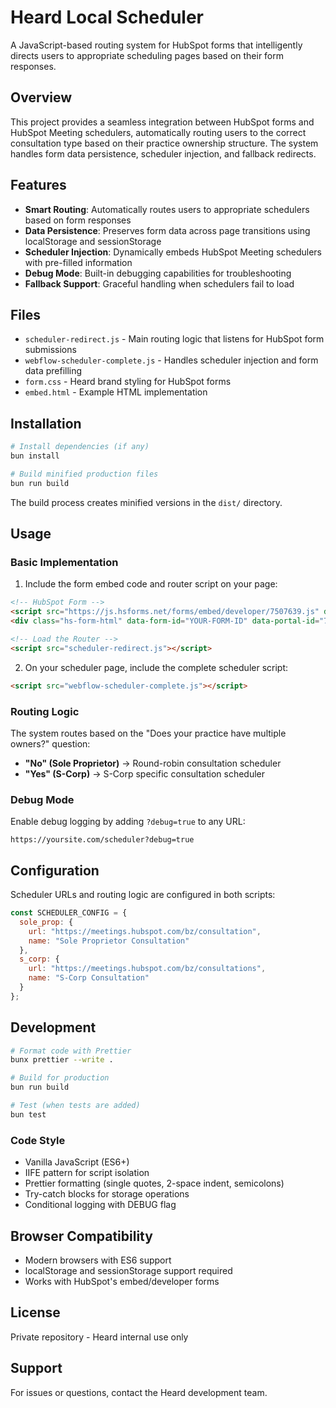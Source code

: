 # Heard Local Scheduler

A JavaScript-based routing system for HubSpot forms that intelligently directs users to appropriate scheduling pages based on their form responses.

## Overview

This project provides a seamless integration between HubSpot forms and HubSpot Meeting schedulers, automatically routing users to the correct consultation type based on their practice ownership structure. The system handles form data persistence, scheduler injection, and fallback redirects.

## Features

- **Smart Routing**: Automatically routes users to appropriate schedulers based on form responses
- **Data Persistence**: Preserves form data across page transitions using localStorage and sessionStorage
- **Scheduler Injection**: Dynamically embeds HubSpot Meeting schedulers with pre-filled information
- **Debug Mode**: Built-in debugging capabilities for troubleshooting
- **Fallback Support**: Graceful handling when schedulers fail to load

## Files

- `scheduler-redirect.js` - Main routing logic that listens for HubSpot form submissions
- `webflow-scheduler-complete.js` - Handles scheduler injection and form data prefilling
- `form.css` - Heard brand styling for HubSpot forms
- `embed.html` - Example HTML implementation

## Installation

```bash
# Install dependencies (if any)
bun install

# Build minified production files
bun run build
```

The build process creates minified versions in the `dist/` directory.

## Usage

### Basic Implementation

1. Include the form embed code and router script on your page:

```html
<!-- HubSpot Form -->
<script src="https://js.hsforms.net/forms/embed/developer/7507639.js" defer></script>
<div class="hs-form-html" data-form-id="YOUR-FORM-ID" data-portal-id="7507639"></div>

<!-- Load the Router -->
<script src="scheduler-redirect.js"></script>
```

2. On your scheduler page, include the complete scheduler script:

```html
<script src="webflow-scheduler-complete.js"></script>
```

### Routing Logic

The system routes based on the "Does your practice have multiple owners?" question:
- **"No" (Sole Proprietor)** → Round-robin consultation scheduler
- **"Yes" (S-Corp)** → S-Corp specific consultation scheduler

### Debug Mode

Enable debug logging by adding `?debug=true` to any URL:
```
https://yoursite.com/scheduler?debug=true
```

## Configuration

Scheduler URLs and routing logic are configured in both scripts:

```javascript
const SCHEDULER_CONFIG = {
  sole_prop: {
    url: "https://meetings.hubspot.com/bz/consultation",
    name: "Sole Proprietor Consultation"
  },
  s_corp: {
    url: "https://meetings.hubspot.com/bz/consultations", 
    name: "S-Corp Consultation"
  }
};
```

## Development

```bash
# Format code with Prettier
bunx prettier --write .

# Build for production
bun run build

# Test (when tests are added)
bun test
```

### Code Style

- Vanilla JavaScript (ES6+)
- IIFE pattern for script isolation
- Prettier formatting (single quotes, 2-space indent, semicolons)
- Try-catch blocks for storage operations
- Conditional logging with DEBUG flag

## Browser Compatibility

- Modern browsers with ES6 support
- localStorage and sessionStorage support required
- Works with HubSpot's embed/developer forms

## License

Private repository - Heard internal use only

## Support

For issues or questions, contact the Heard development team.